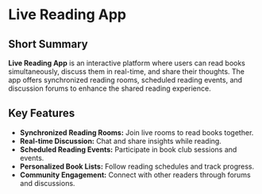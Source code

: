 # Live Reading App

## Short Summary  
**Live Reading App** is an interactive platform where users can read books simultaneously, discuss them in real-time, and share their thoughts. The app offers synchronized reading rooms, scheduled reading events, and discussion forums to enhance the shared reading experience.

## Key Features  

- **Synchronized Reading Rooms:** Join live rooms to read books together.  
- **Real-time Discussion:** Chat and share insights while reading.  
- **Scheduled Reading Events:** Participate in book club sessions and events.  
- **Personalized Book Lists:** Follow reading schedules and track progress.  
- **Community Engagement:** Connect with other readers through forums and discussions.  


